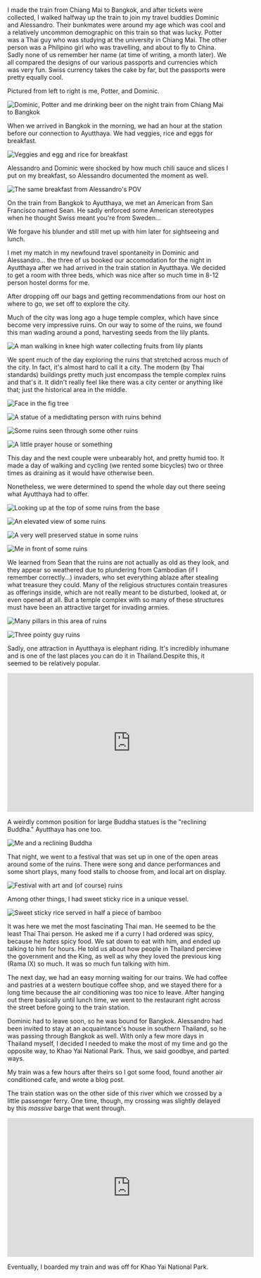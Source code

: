 #

I made the train from Chiang Mai to Bangkok, and after tickets were collected, I walked halfway up the train to join my travel buddies Dominic and Alessandro. Their bunkmates were around my age which was cool and a relatively uncommon demographic on this train so that was lucky. Potter was a Thai guy who was studying at the university in Chiang Mai. The other person was a Philipino girl who was travelling, and about to fly to China. Sadly none of us remember her name (at time of writing, a month later). We all compared the designs of our various passports and currencies which was very fun. Swiss currency takes the cake by far, but the passports were pretty equally cool.

Pictured from left to right is me, Potter, and Dominic.

![Dominic, Potter and me drinking beer on the night train from Chiang Mai to Bangkok](/blog/images/2023-03-31_trainpals.jpg)

When we arrived in Bangkok in the morning, we had an hour at the station before our connection to Ayutthaya. We had veggies, rice and eggs for breakfast.

![Veggies and egg and rice for breakfast](/blog/images/2023-03-31_trainstationbrek1.jpg)

Alessandro and Dominic were shocked by how much chili sauce and slices I put on my breakfast, so Alessandro documented the moment as well.

![The same breakfast from Alessandro's POV](/blog/images/2023-03-31_trainstationbrek2.jpg)

On the train from Bangkok to Ayutthaya, we met an American from San Francisco named Sean. He sadly enforced some American stereotypes when he thought Swiss meant you're from Sweden...

We forgave his blunder and still met up with him later for sightseeing and lunch.

I met my match in my newfound travel spontaneity in Dominic and Alessandro... the three of us booked our accomodation for the night in Ayutthaya after we had arrived in the train station in Ayutthaya. We decided to get a room with three beds, which was nice after so much time in 8-12 person hostel dorms for me.

After dropping off our bags and getting recommendations from our host on where to go, we set off to explore the city.

Much of the city was long ago a huge temple complex, which have since become very impressive ruins. On our way to some of the ruins, we found this man wading around a pond, harvesting seeds from the lily plants. 

![A man walking in knee high water collecting fruits from lily plants](/blog/images/2023-03-31_cityforager.jpg)

We spent much of the day exploring the ruins that stretched across much of the city. In fact, it's almost hard to call it a city. The modern (by Thai standards) buildings pretty much just encompass the temple complex ruins and that's it. It didn't really feel like there was a city center or anything like that; just the historical area in the middle.

![Face in the fig tree](/blog/images/2023-03-31_treeface.jpg)

![A statue of a medidtating person with ruins behind](/blog/images/2023-03-31_meditator.jpg)

![Some ruins seen through some other ruins](/blog/images/2023-03-31_ruins1.jpg)

![A little prayer house or something](/blog/images/2023-03-31_ruins2.jpg)

This day and the next couple were unbearably hot, and pretty humid too. It made a day of walking and cycling (we rented some bicycles) two or three times as draining as it would have otherwise been.

Nonetheless, we were determined to spend the whole day out there seeing what Ayutthaya had to offer.

![Looking up at the top of some ruins from the base](/blog/images/2023-03-31_ruins3.jpg)

![An elevated view of some ruins](/blog/images/2023-03-31_ruins4.jpg)

![A very well preserved statue in some ruins](/blog/images/2023-03-31_ruins5.jpg)

![Me in front of some ruins](/blog/images/2023-03-31_ruins6.jpg)

We learned from Sean that the ruins are not actually as old as they look, and they appear so weathered due to plundering from Cambodian (if I remember correctly...) invaders, who set everything ablaze after stealing what treasure they could. Many of the religious structures contain treasures as offerings inside, which are not really meant to be disturbed, looked at, or even opened at all. But a temple complex with so many of these structures must have been an attractive target for invading armies.

![Many pillars in this area of ruins](/blog/images/2023-03-31_ruins7.jpg)

![Three pointy guy ruins](/blog/images/2023-03-31_ruins8.jpg)

Sadly, one attraction in Ayutthaya is elephant riding. It's incredibly inhumane and is one of the last places you can do it in Thailand.Despite this, it seemed to be relatively popular.

<iframe width="560" height="315" src="https://www.youtube.com/embed/Ogk-3ux785U" title="YouTube video player" frameborder="0" allow="accelerometer; autoplay; clipboard-write; encrypted-media; gyroscope; picture-in-picture; web-share" allowfullscreen></iframe>

A weirdly common position for large Buddha statues is the "reclining Buddha." Ayutthaya has one too.

![Me and a reclining Buddha](/blog/images/2023-03-31_recliningbuddha.jpg)

That night, we went to a festival that was set up in one of the open areas around some of the ruins. There were song and dance performances and some short plays, many food stalls to choose from, and local art on display. 

![Festival with art and (of course) ruins](/blog/images/2023-03-31_festival.jpg)

Among other things, I had sweet sticky rice in a unique vessel.

![Sweet sticky rice served in half a piece of bamboo](/blog/images/2023-03-31_bamboorice.jpg)

It was here we met the most fascinating Thai man. He seemed to be the least Thai Thai person. He asked me if a curry I had ordered was spicy, because he _hates_ spicy food. We sat down to eat with him, and ended up talking to him for hours. He told us about how people in Thailand percieve the government and the King, as well as why they loved the previous king (Rama IX) so much. It was so much fun talking with him.

The next day, we had an easy morning waiting for our trains. We had coffee and pastries at a western boutique coffee shop, and we stayed there for a long time because the air conditioning was too nice to leave. After hanging out there basically until lunch time, we went to the restaurant right across the street before going to the train station.

Dominic had to leave soon, so he was bound for Bangkok. Alessandro had been invited to stay at an acquaintance's house in southern Thailand, so he was passing through Bangkok as well. With only a few more days in Thailand myself, I decided I needed to make the most of my time and go the opposite way, to Khao Yai National Park. Thus, we said goodbye, and parted ways.

My train was a few hours after theirs so I got some food, found another air conditioned cafe, and wrote a blog post.

The train station was on the other side of this river which we crossed by a little passenger ferry. One time, though, my crossing was slightly delayed by this _massive_ barge that went through.

<iframe width="560" height="315" src="https://www.youtube.com/embed/AYFR7i-Oa9o" title="YouTube video player" frameborder="0" allow="accelerometer; autoplay; clipboard-write; encrypted-media; gyroscope; picture-in-picture; web-share" allowfullscreen></iframe>

Eventually, I boarded my train and was off for Khao Yai National Park.
